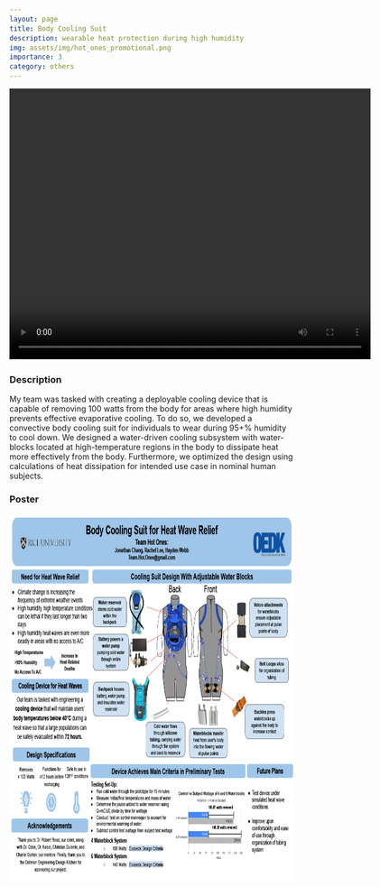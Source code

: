 ```yaml
---
layout: page
title: Body Cooling Suit
description: wearable heat protection during high humidity
img: assets/img/hot_ones_promotional.png
importance: 3
category: others
---
```


<div style="text-align: center;">
  <video width="640" height="480" controls>
    <source src="/assets/video/hot_ones_video.mp4" type="video/mp4">
  </video>
</div>

### Description

My team was tasked with creating a deployable cooling device that is capable of removing 100 watts from the body for areas where high humidity prevents effective evaporative cooling. To do so, we developed a convective body cooling suit for individuals to wear during 95+% humidity to cool down. We designed a water-driven cooling subsystem with water-blocks located at high-temperature regions in the body to dissipate heat more effectively from the body. Furthermore, we optimized the design using calculations of heat dissipation for intended use case in nominal human subjects.

### Poster

<img title="a title" alt="Alt text" src="/assets/img/Hot_Ones_Poster.png" width="864" height = "648">

